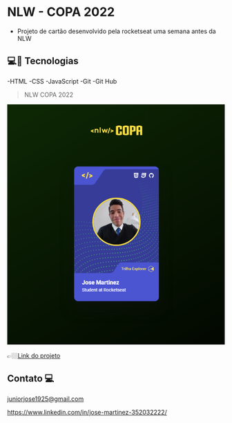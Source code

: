 # NLW - COPA 2022 

- Projeto de cartão desenvolvido pela rocketseat uma semana antes da NLW

##   💻🔧 Tecnologias

-HTML
-CSS
-JavaScript
-Git
-Git Hub

> NLW COPA 2022

![preview](./.github/card.png)

👉🏼[Link do projeto](https://nlw-copa-2022.netlify.app/)

## Contato 💻

juniorjose1925@gmail.com


https://www.linkedin.com/in/jose-martinez-352032222/
